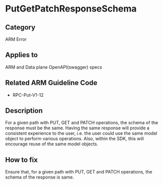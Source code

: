 # PutGetPatchResponseSchema

## Category

ARM Error

## Applies to

ARM and Data plane OpenAPI(swagger) specs

## Related ARM Guideline Code

- RPC-Put-V1-12

## Description

For a given path with PUT, GET and PATCH operations, the schema of the response must be the same. Having the same response will provide a consistent experience to the user, i.e. the user could use the same model object to perform various operations. Also, within the SDK, this will encourage reuse of the same model objects.

## How to fix

Ensure that, for a given path with PUT, GET and PATCH operations, the schema of the response is same.
